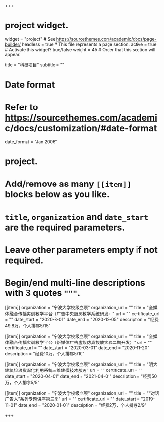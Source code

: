 +++
# project widget.
widget = "project"  # See https://sourcethemes.com/academic/docs/page-builder/
headless = true  # This file represents a page section.
active = true  # Activate this widget? true/false
weight = 45  # Order that this section will appear.

title = "科研项目"
subtitle = ""

# Date format
#   Refer to https://sourcethemes.com/academic/docs/customization/#date-format
date_format = "Jan 2006"

# project.
#   Add/remove as many `[[item]]` blocks below as you like.
#   `title`, `organization` and `date_start` are the required parameters.
#   Leave other parameters empty if not required.
#   Begin/end multi-line descriptions with 3 quotes `"""`.

[[item]]
  organization = "宁波大学校级立项"
  organization_url = ""
  title = "全媒体融合传播实训教学平台（广告中央厨房教学系统研发）"
  url = ""
  certificate_url = ""
  date_start = "2020-3-01"
  date_end = "2020-12-05"
  description = "经费49.8万，个人排序5/15"

[[item]]
  organization = "宁波大学校级立项"
  organization_url = ""
  title = "全媒体融合传播实训教学平台（新媒体广告虚拟仿真投放实验二期开发）"
  url = ""
  certificate_url = ""
  date_start = "2020-03-01"
  date_end = "2020-11-20"
  description = "经费10万，个人排序5/10"
  
[[item]]
  organization = "宁波大学校级立项"
  organization_url = ""
  title = "明大建筑垃圾资源化利用系统三维建模技术服务"
  url = ""
  certificate_url = ""
  date_start = "2020-04-01"
  date_end = "2021-04-01"
  description = "经费50万，个人排序5/5"
  
[[item]]
  organization = "宁波大学校级立项"
  organization_url = ""
  title = "“对话广告人”系列专题讲座第三季"
  url = ""
  certificate_url = ""
  date_start = "2019-11-01"
  date_end = "2020-01-01"
  description = "经费2万，个人排序2/9"

+++
